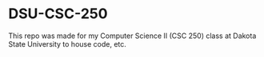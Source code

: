 # DSU-CSC-250
This repo was made for my Computer Science II (CSC 250) class at Dakota State University to house code, etc.
